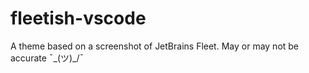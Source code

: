# fleetish-vscode
A theme based on a screenshot of JetBrains Fleet. May or may not be accurate ¯\_(ツ)_/¯
